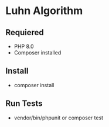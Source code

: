 # Luhn Algorithm

## Requiered

- PHP 8.0
- Composer installed

## Install

- composer install

## Run Tests

- vendor/bin/phpunit or composer test